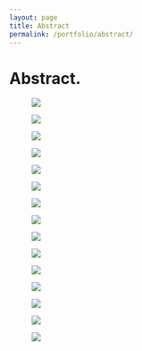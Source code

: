 ```yaml
---
layout: page
title: Abstract
permalink: /portfolio/abstract/
---
```


# Abstract.
<div class="row">
  <figure class="col-xs-6 col-sm-6 col-md-3 image-link pb-md text-cen">
    <a href="/assets/img/abstract/animals-full.jpg" rel="abstract" class="fancybox" title=""><img class="img-responsive" src="/assets/img/abstract/abstract1-thumb.jpg" /></a>
  </figure>
  <figure class="col-xs-6 col-sm-6 col-md-3 image-link pb-md">
    <a href="/assets/img/abstract/abstract2-full.jpg" rel="abstract" class="fancybox" title=""><img class="img-responsive" src="/assets/img/abstract/abstract2-thumb.jpg" /></a>
  </figure>
  <figure class="col-xs-6 col-sm-6 col-md-3 image-link pb-md">
    <a href="/assets/img/abstract/abstract3-full.jpg" rel="abstract" class="fancybox" title=""><img class="img-responsive" src="/assets/img/abstract/abstract3-thumb.jpg" /></a>
  </figure>
  <figure class="col-xs-6 col-sm-6 col-md-3 image-link pb-md">
    <a href="/assets/img/abstract/abstract4-full.jpg" rel="abstract" class="fancybox" title=""><img class="img-responsive" src="/assets/img/abstract/abstract4-thumb.jpg" /></a>
  </figure>
</div>

<div class="row">
  <figure class="col-xs-6 col-sm-6 col-md-3 image-link pb-md">
    <a href="/assets/img/abstract/abstract5-full.jpg" rel="abstract" class="fancybox" title=""><img class="img-responsive" src="/assets/img/abstract/abstract5-thumb.jpg" /></a>
  </figure>
  <figure class="col-xs-6 col-sm-6 col-md-3 image-link pb-md">
    <a href="/assets/img/abstract/abstract7-full.jpg" rel="abstract" class="fancybox" title=""><img class="img-responsive" src="/assets/img/abstract/abstract7-thumb.jpg" /></a>
  </figure>
  <figure class="col-xs-6 col-sm-6 col-md-3 image-link pb-md">
    <a href="/assets/img/abstract/abstract8-full.jpg" rel="abstract" class="fancybox" title=""><img class="img-responsive" src="/assets/img/abstract/abstract8-thumb.jpg" /></a>
  </figure>
   <figure class="col-xs-6 col-sm-6 col-md-3 image-link pb-md">
    <a href="/assets/img/abstract/abstract9-full.jpg" rel="abstract" class="fancybox" title=""><img class="img-responsive" src="/assets/img/abstract/abstract9-thumb.jpg" /></a>
  </figure>
</div>

<div class="row">
  <figure class="col-xs-6 col-sm-6 col-md-3 image-link pb-md">
    <a href="/assets/img/abstract/abstract10-full.jpg" rel="abstract" class="fancybox" title=""><img class="img-responsive" src="/assets/img/abstract/abstract10-thumb.jpg" /></a>
  </figure>
  <figure class="col-xs-6 col-sm-6 col-md-3 image-link pb-md">
    <a href="/assets/img/abstract/abstract11-full.jpg" rel="abstract" class="fancybox" title=""><img class="img-responsive" src="/assets/img/abstract/abstract11-thumb.jpg" /></a>
  </figure>
  <figure class="col-xs-6 col-sm-6 col-md-3 image-link pb-md">
    <a href="/assets/img/Abstract/abstract13-full.jpg" rel="abstract" class="fancybox" title=""><img class="img-responsive" src="/assets/img/Abstract/abstract13-thumb.jpg" /></a>
  </figure>
   <figure class="col-xs-6 col-sm-6 col-md-3 image-link pb-md">
    <a href="/assets/img/Abstract/abstract14-full.jpg" rel="abstract" class="fancybox" title=""><img class="img-responsive" src="/assets/img/Abstract/abstract14-thumb.jpg" /></a>
  </figure>
</div>

<div class="row">
  <figure class="col-xs-6 col-sm-6 col-md-3 image-link pb-md">
    <a href="/assets/img/abstract/abstract15-full.jpg" rel="abstract" class="fancybox" title=""><img class="img-responsive" src="/assets/img/abstract/abstract15-thumb.jpg" /></a>
  </figure>
  <figure class="col-xs-6 col-sm-6 col-md-3 image-link pb-md">
    <a href="/assets/img/abstract/abstract16-full.jpg" rel="abstract" class="fancybox" title=""><img class="img-responsive" src="/assets/img/abstract/abstract16-thumb.jpg" /></a>
  </figure>
  <figure class="col-xs-6 col-sm-6 col-md-3 image-link pb-md">
    <a href="/assets/img/abstract/abstract19.jpg" rel="abstract" class="fancybox" title=""><img class="img-responsive" src="/assets/img/abstract/abstract19-thumb.jpg" /></a>
  </figure>
</div>